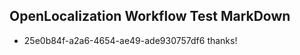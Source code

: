 ## OpenLocalization Workflow Test MarkDown
* 25e0b84f-a2a6-4654-ae49-ade930757df6 thanks!

<!--HONumber=Jul16_HO3-->


